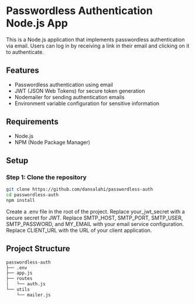 # Passwordless Authentication Node.js App

This is a Node.js application that implements passwordless authentication via email. Users can log in by receiving a link in their email and clicking on it to authenticate.

## Features

- Passwordless authentication using email
- JWT (JSON Web Tokens) for secure token generation
- Nodemailer for sending authentication emails
- Environment variable configuration for sensitive information

## Requirements

- Node.js
- NPM (Node Package Manager)

## Setup

### Step 1: Clone the repository

```bash
git clone https://github.com/dansalahi/passwordless-auth
cd passwordless-auth
npm install
```

Create a .env file in the root of the project.
Replace your_jwt_secret with a secure secret for JWT.
Replace SMTP_HOST, SMTP_PORT, SMTP_USER, SMTP_PASSWORD, and MY_EMAIL with your email service configuration.
Replace CLIENT_URL with the URL of your client application.

## Project Structure

```bash
passwordless-auth
├── .env
├── app.js
├── routes
│   └── auth.js
└── utils
    └── mailer.js
